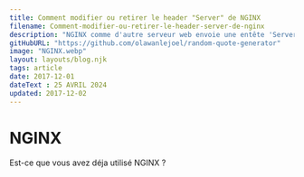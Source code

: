 ```yaml
---
title: Comment modifier ou retirer le header "Server" de NGINX
filename: Comment-modifier-ou-retirer-le-header-server-de-nginx
description: "NGINX comme d'autre serveur web envoie une entête 'Server' permettant d'identifier la source du serveur, ce qui représente une vulnérabilité"
gitHubURL: "https://github.com/olawanlejoel/random-quote-generator"
image: "NGINX.webp"
layout: layouts/blog.njk
tags: article
date: 2017-12-01
dateText : 25 AVRIL 2024
updated: 2017-12-02
---
```


# NGINX

Est-ce que vous avez déja utilisé NGINX ?
